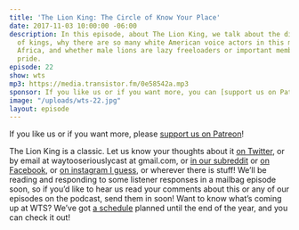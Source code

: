 ```yaml
---
title: 'The Lion King: The Circle of Know Your Place'
date: 2017-11-03 10:00:00 -06:00
description: In this episode, about The Lion King, we talk about the divine right
  of kings, why there are so many white American voice actors in this movie about
  Africa, and whether male lions are lazy freeloaders or important members of the
  pride.
episode: 22
show: wts
mp3: https://media.transistor.fm/0e58542a.mp3
sponsor: If you like us or if you want more, you can [support us on Patreon](https://www.patreon.com/clockworkscast)!
image: "/uploads/wts-22.jpg"
layout: episode
---
```


If you like us or if you want more, please [support us on Patreon](https://www.patreon.com/clockworkscast)!

The Lion King is a classic. Let us know your thoughts about it [on Twitter](http://www.twitter.com/wtscast), or by email at waytooseriouslycast at gmail.com, or [in our subreddit](https://www.reddit.com/r/Goodstuff_fm/) or [on Facebook](http://www.facebook.com/wtscast), or [on instagram I guess](https://www.instagram.com/waytooseriously/), or wherever there is stuff! We’ll be reading and responding to some listener responses in a mailbag episode soon, so if you’d like to hear us read your comments about this or any of our episodes on the podcast, send them in soon!
Want to know what’s coming up at WTS? We’ve got [a schedule](https://docs.google.com/document/d/1f6fvTgbzQOCUD_potL6mWClmSC3D2cOBgKz36OwSC68) planned until the end of the year, and you can check it out!
